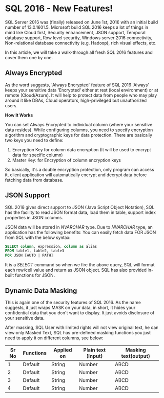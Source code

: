 # SQL 2016 - New Features!
SQL Server 2016 was (finally) released on June 1st, 2016 with an initial build number of 13.0.1601.5. Microsoft build SQL 2016 keeps a lot of things in mind like Cloud first, Security enhancement, JSON support, Temporal database support, Row level security, Windows server 2016 connectivity, Non-relational database connectivity (e.g. Hadoop), rich visual effects, etc.

In this article, we will take a walk-through all fresh SQL 2016 features and cover them one by one.

## Always Encrypted
As the word suggests, 'Always Encrypted' feature of SQL 2016 'Always' keeps your sensitive data 'Encrypted' either at rest (local environment) or at remote (Cloud/Azure). It will help to protect data from people who may play around it like DBAs, Cloud operators, high-privileged but unauthorized users.

**How It Works**

You can set Always Encrypted to individual column (where your sensitive data resides). While configuring columns, you need to specify encryption algorithm and cryptographic keys for data protection. There are basically two keys you need to define:
1. Encryption Key for column data encryption (It will be used to encrypt data for specific column)
2. Master Key: for Encryption of column encryption keys

So basically, it's a double encryption protection, only program can access it, client application will automatically encrypt and decrypt data before fetching data from database.

## JSON Support
SQL 2016 gives direct support to JSON (Java Script Object Notation), SQL has the facility to read JSON format data, load them in table, support index properties in JSON columns.

JSON data will be stored in *NVARCHAR* type. Due to *NVARCHAR* type, an application has the following benefits:
You can easily fetch data FOR JSON from SQL with the below syntax:
```sql
SELECT column, expression, column as alias
FROM table1, table2, table3
FOR JSON [AUTO | PATH]
```
It is a *SELECT* command so when we fire the above query, SQL will format each row/cell value and return as JSON object. SQL has also provided in-built functions for JSON.

## Dynamic Data Masking
This is again one of the security features of SQL 2016. As the name suggests, it just wraps MASK on your data, in short, it hides your confidential data that you don't want to display. It just avoids disclosure of your sensitive data.

After masking, SQL User with limited rights will not view original text, he can view only Masked Text, SQL has pre-defined masking functions you just need to apply it on different columns, see below:

| Sr No | Functions | Applied on | Plain text (Input) | Masking text(output) |
| ------| --------- | ---------- | ------------------ | -------------------- |
| 1 | Default | String | Number | ABCD | xxxx | 
| 2 | Default | String | Number | ABCD | xxxx |
| 3 | Default | String | Number | ABCD | xxxx |
| 4 | Default | String | Number | ABCD | xxxx |